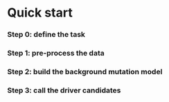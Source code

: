 # Quick start

### Step 0: define the task

### Step 1: pre-process the data

### Step 2: build the background mutation model

### Step 3: call the driver candidates